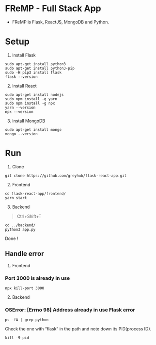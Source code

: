 # FReMP - Full Stack App

- FReMP is Flask, ReactJS, MongoDB and Python.

# Setup
1. Install Flask
```
sudo apt-get install python3
sudo apt-get install python3-pip
sudo -H pip3 install flask
flask --version
```
2. Install React
```
sudo apt-get install nodejs
sudo npm install -g yarn
sudo npm install -g npx
yarn --version
npx --version
```
3. Install MongoDB
```
sudo apt-get install mongo
mongo --version
```
# Run
1. Clone
```
git clone https://github.com/greyhub/flask-react-app.git
```
2. Frontend
```
cd flask-react-app/frontend/
yarn start
```
3. Backend
> Ctrl+Shift+T
```
cd ../backend/
python3 app.py
```
Done !

## Handle error
1. Frontend
### Port 3000 is already in use
```
npx kill-port 3000
```

2. Backend
### OSError: [Errno 98] Address already in use Flask error
```
ps -fA | grep python
```
Check the one with “flask” in the path and note down its PID(process ID).
```
kill -9 pid
```
